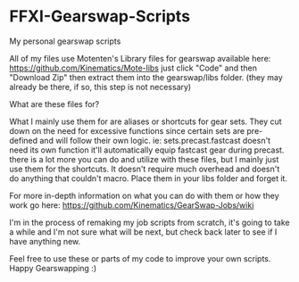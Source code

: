 # FFXI-Gearswap-Scripts
My personal gearswap scripts

All of my files use Motenten's Library files for gearswap available here: https://github.com/Kinematics/Mote-libs
just click "Code" and then "Download Zip" then extract them into the gearswap/libs folder. 
(they may already be there, if so, this step is not necessary)

What are these files for?

What I mainly use them for are aliases or shortcuts for gear sets. They cut down on the need for excessive functions since certain sets are
pre-defined and will follow their own logic. ie: sets.precast.fastcast doesn't need its own function it'll automatically equip fastcast gear during precast.
there is a lot more you can do and utilize with these files, but I mainly just use them for the shortcuts. It doesn't require much overhead and doesn't do
anything that couldn't macro. Place them in your libs folder and forget it.

For more in-depth information on what you can do with them or how they work go here: https://github.com/Kinematics/GearSwap-Jobs/wiki

I'm in the process of remaking my job scripts from scratch, it's going to take a while and I'm not sure what will be next, but check back later to see if I have anything new.

Feel free to use these or parts of my code to improve your own scripts.
Happy Gearswapping :)
